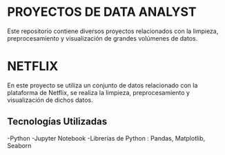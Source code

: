 # PROYECTOS DE DATA ANALYST
Este repositorio contiene diversos proyectos relacionados con la limpieza, preprocesamiento y visualización de grandes volúmenes de datos.

# NETFLIX
En este proyecto se utiliza un conjunto de datos relacionado con la plataforma de Netflix, se realiza la limpieza, preprocesamiento y visualización de dichos datos.

## Tecnologías Utilizadas
-Python
-Jupyter Notebook
-Librerías de Python : Pandas, Matplotlib, Seaborn

